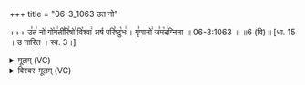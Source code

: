 +++
title = "06-3_1063 उत नो"

+++
उ꣣त꣢ नो꣣ गो꣡म꣢ती꣣रि꣢षो꣣ वि꣡श्वा꣢ अर्ष परि꣣ष्टु꣡भः꣢। गृ꣣णानो꣢ ज꣣म꣡द꣢ग्निना ॥ 06-3:1063 ॥ ॥6 (वि)॥ [धा. 15 । उ नास्ति । स्व. 3।]

<details><summary>मूलम् (VC)</summary>

उ꣣त꣢ नो꣣ गो꣡म꣢ती꣣रि꣢षो꣣ वि꣡श्वा꣢ अर्ष परि꣣ष्टु꣡भः꣢ । गृ꣣णानो꣢ ज꣣म꣡द꣢ग्निना ॥१०६३॥
</details>

<details><summary>विस्वर-मूलम् (VC)</summary>

उत नो गोमतीरिषो विश्वा अर्ष परिष्टुभः । गृणानो जमदग्निना ॥१०६३॥
</details>
